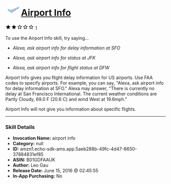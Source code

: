 # &nbsp;<img src="skill_icon" alt="Airport Info icon" width="36"> [Airport Info](http://alexa.amazon.com/#skills/amzn1.echo-sdk-ams.app.5aeb288b-49fc-4d47-8650-37884831ef85)
![2 stars](../../images/ic_star_black_18dp_1x.png)![2 stars](../../images/ic_star_black_18dp_1x.png)![2 stars](../../images/ic_star_border_black_18dp_1x.png)![2 stars](../../images/ic_star_border_black_18dp_1x.png)![2 stars](../../images/ic_star_border_black_18dp_1x.png) 1

To use the Airport Info skill, try saying...

* *Alexa, ask airport info for delay information at SFO*

* *Alexa, ask airport info for status at JFK*

* *Alexa, ask airport info for flight status at DFW*

Airport Info gives you flight delay information for US airports. Use FAA codes to specify airports. For example, you can say, "Alexa, ask airport info for delay information at SFO." Alexa may answer, "There is currently no delay at San Francisco International. The current weather conditions are Partly Cloudy, 69.0 F (20.6 C) and wind West at 19.6mph."

Airport Info will not give you information about specific flights.

***

### Skill Details

* **Invocation Name:** airport info
* **Category:** null
* **ID:** amzn1.echo-sdk-ams.app.5aeb288b-49fc-4d47-8650-37884831ef85
* **ASIN:** B01GDFAAUK
* **Author:** Leo Gau
* **Release Date:** June 15, 2016 @ 02:45:55
* **In-App Purchasing:** No
